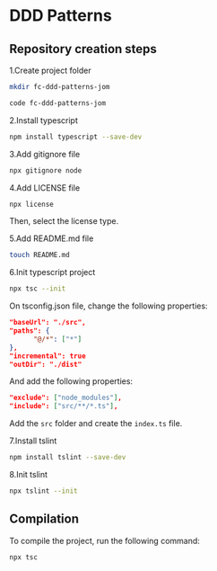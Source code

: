 # DDD Patterns

## Repository creation steps

1.Create project folder

```bash
mkdir fc-ddd-patterns-jom

code fc-ddd-patterns-jom
```

2.Install typescript

```bash
npm install typescript --save-dev
```

3.Add gitignore file

```bash
npx gitignore node
```

4.Add LICENSE file

```bash
npx license
```

Then, select the license type.

5.Add README.md file

```bash
touch README.md
```

6.Init typescript project

```bash
npx tsc --init
```

On tsconfig.json file, change the following properties:

```json
"baseUrl": "./src",
"paths": {
      "@/*": ["*"]
},
"incremental": true
"outDir": "./dist"
```

And add the following properties:

```json
"exclude": ["node_modules"],
"include": ["src/**/*.ts"],
```

Add the `src` folder and create the `index.ts` file.

7.Install tslint

```bash
npm install tslint --save-dev
```

8.Init tslint

```bash
npx tslint --init
```

## Compilation

To compile the project, run the following command:

```bash
npx tsc
```
